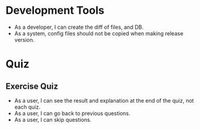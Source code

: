 # Development Tools
* As a developer, I can create the diff of files, and DB. 
* As a system, config files should not be copied when making release version.

# Quiz
## Exercise Quiz
* As a user, I can see the result and explanation at the end of the quiz, not each quiz. 
* As a user, I can go back to previous questions. 
* As a user, I can skip questions. 

